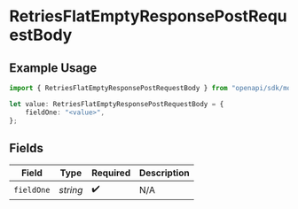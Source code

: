 # RetriesFlatEmptyResponsePostRequestBody

## Example Usage

```typescript
import { RetriesFlatEmptyResponsePostRequestBody } from "openapi/sdk/models/operations";

let value: RetriesFlatEmptyResponsePostRequestBody = {
    fieldOne: "<value>",
};
```

## Fields

| Field              | Type               | Required           | Description        |
| ------------------ | ------------------ | ------------------ | ------------------ |
| `fieldOne`         | *string*           | :heavy_check_mark: | N/A                |